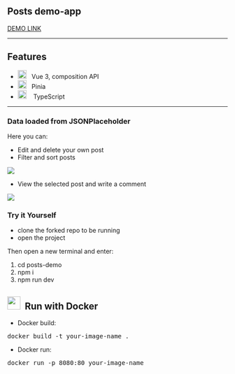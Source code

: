 <h2>Posts demo-app</h2>

[DEMO LINK]()

---

## Features

- <img width=20 height=20 src="https://upload.wikimedia.org/wikipedia/commons/thumb/9/95/Vue.js_Logo_2.svg/1200px-Vue.js_Logo_2.svg.png">&nbsp;&nbsp;&nbsp;Vue 3, composition API
- <img width=20 height=20 src="https://pinia.vuejs.org/logo.svg">&nbsp;&nbsp;&nbsp;Pinia
- <img width=20 height=20 src="https://upload.wikimedia.org/wikipedia/commons/thumb/4/4c/Typescript_logo_2020.svg/2048px-Typescript_logo_2020.svg.png">&nbsp;&nbsp;&nbsp; TypeScript

---

### Data loaded from JSONPlaceholder

Here you can:

- Edit and delete your own post
- Filter and sort posts

<img src="https://img001.prntscr.com/file/img001/x51ZwZlVTGyyiTxx-IrudQ.png">
 
- View the selected post and write a comment
<img src="https://img001.prntscr.com/file/img001/Rnd5qbozSaS2kTqsq6TJWg.png">

<h3>Try it Yourself</h3>

- clone the forked repo to be running
- open the project

Then open a new terminal and enter:

1. cd posts-demo
2. npm i
3. npm run dev

## <img width=30 src="https://www.docker.com/wp-content/uploads/2022/03/vertical-logo-monochromatic.png">&nbsp;  Run with Docker

- Docker build:
 <pre>docker build -t your-image-name .</pre>

- Docker run:
 <pre>docker run -p 8080:80 your-image-name</pre>
